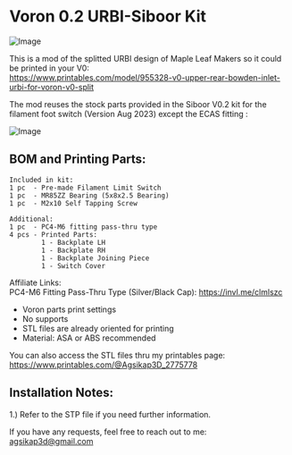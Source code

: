 # Voron 0.2 URBI-Siboor Kit

![Image](https://github.com/user-attachments/assets/1971bdef-e779-420a-b3c1-409b069ddda5)

This is a mod of the splitted URBI design of Maple Leaf Makers so it could be printed in your V0:  
https://www.printables.com/model/955328-v0-upper-rear-bowden-inlet-urbi-for-voron-v0-split

The mod reuses the stock parts provided in the Siboor V0.2 kit for the filament foot switch (Version Aug 2023) except the ECAS fitting :  

![Image](https://github.com/user-attachments/assets/97f5e500-aaab-47d4-8490-bd2b061d166f)

## BOM and Printing Parts:  
```
Included in kit:
1 pc  - Pre-made Filament Limit Switch  
1 pc  - MR85ZZ Bearing (5x8x2.5 Bearing)
1 pc  - M2x10 Self Tapping Screw        

Additional:
1 pc  - PC4-M6 fitting pass-thru type 
4 pcs - Printed Parts:
        1 - Backplate LH
        1 - Backplate RH
        1 - Backplate Joining Piece
        1 - Switch Cover
```
Affiliate Links:  
PC4-M6 Fitting Pass-Thru Type (Silver/Black Cap): https://invl.me/clmlszc  

- Voron parts print settings
- No supports
- STL files are already oriented for printing   
- Material: ASA or ABS recommended

You can also access the STL files thru my printables page:  
https://www.printables.com/@Agsikap3D_2775778

## Installation Notes:
1.) Refer to the STP file if you need further information.

If you have any requests, feel free to reach out to me:  
agsikap3d@gmail.com
